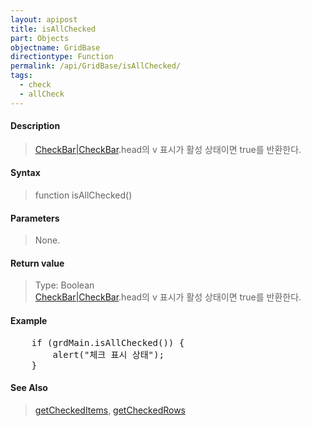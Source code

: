 ```yaml
---
layout: apipost
title: isAllChecked
part: Objects
objectname: GridBase
directiontype: Function
permalink: /api/GridBase/isAllChecked/
tags:
  - check
  - allCheck
---
```



#### Description

> [CheckBar\|CheckBar](/api/GridBase/).head의 v 표시가 활성 상태이면 true를 반환한다.

#### Syntax

> function isAllChecked()

#### Parameters

> None.

#### Return value

> Type: Boolean  
> [CheckBar\|CheckBar](/api/GridBase/).head의 v 표시가 활성 상태이면 true를 반환한다.

#### Example

<pre class="prettyprint">
    if (grdMain.isAllChecked()) {
        alert("체크 표시 상태");
    }
</pre>

#### See Also
> [getCheckedItems](/api/GridView/getCheckedItems), [getCheckedRows](/api/GridView/getCheckedRows)
